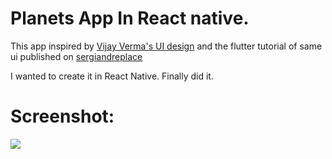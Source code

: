 # Planets App In React native.

This app inspired by [Vijay Verma's UI design](https://www.uplabs.com/posts/space-travel-ui) and the flutter tutorial of same ui published on [sergiandreplace](https://sergiandreplace.com/planets-flutter-from-design-to-app/)

I wanted to create it in React Native. Finally did it.

# Screenshot:

![](./assets/screen.gif)
